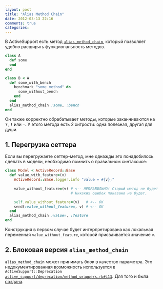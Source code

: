 ```yaml
---
layout: post
title: "Alias Method Chain"
date: 2012-03-13 22:16
comments: true
categories: 
---
```

В ActiveSupport есть метод [`alias_method_chain`](http://api.rubyonrails.org/classes/Module.html#method-i-alias_method_chain), который позволяет удобно расширять функциональность методов.

``` ruby
class A
  def some
  end
end

class B < A
  def some_with_bench
    benchmark "some method" do
      some_without_bench
    end
  end
  alias_method_chain :some, :bench
end
```

Он также корректно обрабатывает методы, которые заканчиваются на <tt>?</tt>, <tt>!</tt> или <tt>=</tt>.
У этого метода есть 2 хитрости: одна полезная, другая для души.

## 1. Перегрузка сеттера

Если вы перегружаете сеттер-метод, мне однажды это понадобилось cделать в модели, необходимо помнить
о правильном синтаксисе:

``` ruby
class Model < ActiveRecord::Base
  def value_with_feature=(v)
    ActiveRecord::Base.logger.info "value = #{v};"
    
    value_without_feature=(v) # <-- НЕПРАВИЛЬНО! Старый метод не будет вызван!
                              # Никаких ошибок показано не будет.

    self.value_without_feature=(v)   # <-- OK
    send(:value_without_feature=, v) # <-- OK
  end
  alias_method_chain :value=, :feature
end
```

Конструкция в первом случае будет интерпретирована как локальная переменная
`value_without_feature`, которой присваивается значение `v`.

## 2. Блоковая версия `alias_method_chain`

`alias_method_chain` может принимать блок в качество параметра. Это недокументированная возможность
используется в `ActiveSupport::Deprecation`
[`active_support/deprecation/method_wrappers.rb#L13`](https://github.com/rails/rails/blob/master/activesupport/lib/active_support/deprecation/method_wrappers.rb#L13). Для того и была [создана](https://github.com/rails/rails/commit/643571ca25bc2fcc701e6def0975f56fe10a732f).
